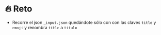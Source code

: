 # 🔥 Reto
* Recorre el json `_input.json` quedándote sólo con con las claves `title` y `emoji` y renombra `title` a `titulo`

